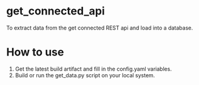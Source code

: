 # get_connected_api
To extract data from the get connected REST api and load into a database.

# How to use
1. Get the latest build artifact and fill in the config.yaml variables.
2. Build or run the get_data.py script on your local system.
